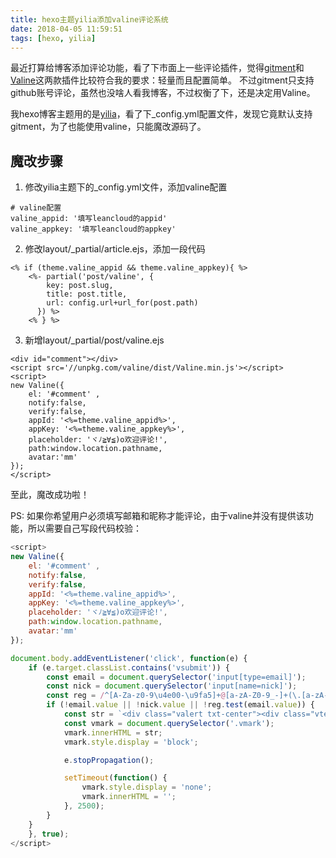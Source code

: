 ```yaml
---
title: hexo主题yilia添加valine评论系统
date: 2018-04-05 11:59:51
tags: [hexo, yilia]
---
```


最近打算给博客添加评论功能，看了下市面上一些评论插件，觉得[gitment](https://github.com/imsun/gitment)和[Valine](https://github.com/xCss/Valine)这两款插件比较符合我的要求：轻量而且配置简单。
不过gitment只支持github账号评论，虽然也没啥人看我博客，不过权衡了下，还是决定用Valine。

我hexo博客主题用的是[yilia](https://github.com/litten/hexo-theme-yilia)，看了下_config.yml配置文件，发现它竟默认支持gitment，为了也能使用valine，只能魔改源码了。

## 魔改步骤

1. 修改yilia主题下的_config.yml文件，添加valine配置
```
# valine配置
valine_appid: '填写leancloud的appid'
valine_appkey: '填写leancloud的appkey'
```

2. 修改layout/_partial/article.ejs，添加一段代码
```
<% if (theme.valine_appid && theme.valine_appkey){ %>
    <%- partial('post/valine', {
        key: post.slug,
        title: post.title,
        url: config.url+url_for(post.path)
      }) %>
    <% } %>
```

3. 新增layout/_partial/post/valine.ejs
```
<div id="comment"></div>
<script src='//unpkg.com/valine/dist/Valine.min.js'></script>
<script>
new Valine({
    el: '#comment' ,
    notify:false, 
    verify:false, 
    appId: '<%=theme.valine_appid%>',
    appKey: '<%=theme.valine_appkey%>',
    placeholder: 'ヾﾉ≧∀≦)o欢迎评论!',
    path:window.location.pathname, 
    avatar:'mm' 
});
</script>
```

至此，魔改成功啦！

PS: 如果你希望用户必须填写邮箱和昵称才能评论，由于valine并没有提供该功能，所以需要自己写段代码校验：

```javascript
<script>
new Valine({
    el: '#comment' ,
    notify:false, 
    verify:false, 
    appId: '<%=theme.valine_appid%>',
    appKey: '<%=theme.valine_appkey%>',
    placeholder: 'ヾﾉ≧∀≦)o欢迎评论!',
    path:window.location.pathname, 
    avatar:'mm' 
});

document.body.addEventListener('click', function(e) {
    if (e.target.classList.contains('vsubmit')) {
        const email = document.querySelector('input[type=email]');
        const nick = document.querySelector('input[name=nick]');
        const reg = /^[A-Za-z0-9\u4e00-\u9fa5]+@[a-zA-Z0-9_-]+(\.[a-zA-Z0-9_-]+)+$/;
        if (!email.value || !nick.value || !reg.test(email.value)) {
            const str = `<div class="valert txt-center"><div class="vtext">请填写正确的昵称和邮箱！</div></div>`;
            const vmark = document.querySelector('.vmark');
            vmark.innerHTML = str;
            vmark.style.display = 'block';

            e.stopPropagation();

            setTimeout(function() {
                vmark.style.display = 'none';
                vmark.innerHTML = '';
            }, 2500);
        }
    }
    }, true);
</script>

```
